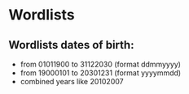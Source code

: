 # Wordlists
## Wordlists dates of birth:
- from 01011900 to 31122030 (format ddmmyyyy)
- from 19000101 to 20301231 (format yyyymmdd)
- combined years like 20102007
